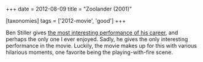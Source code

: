 +++
date = 2012-08-09
title = "Zoolander (2001)"

[taxonomies]
tags = ['2012-movie', 'good']
+++

Ben Stiller gives [the most interesting performance of his career], and
perhaps the only one I ever enjoyed. Sadly, he gives the only
interesting performance in the movie. Luckily, the movie makes up for
this with various hilarious moments, one favorite being the
playing-with-fire scene.

  [the most interesting performance of his career]: http://movies.tshepang.net/favorite-of-career-performances
